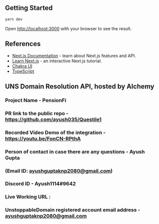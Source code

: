 ## Getting Started

```bash
yarn dev
```

Open [http://localhost:3000](http://localhost:3000) with your browser to see the result.

## References

- [Next.js Documentation](https://nextjs.org/docs) - learn about Next.js features and API.
- [Learn Next.js](https://nextjs.org/learn) - an interactive Next.js tutorial.
- [Chakra UI](https://chakra-ui.com)
- [TypeScript](https://www.typescriptlang.org)

## UNS Domain Resolution API, hosted by Alchemy
### Project Name - PensionFi
### PR link to the public repo - https://github.com/ayush035/Questile1
### Recorded Video Demo of the integration - https://youtu.be/FonCN-RPthA
### Person of contact in case there are any questions - Ayush Gupta
### (Email ID: ayushguptaknp2080@gmail.com)
### Discord ID - Ayush1114#9642
### Live Working URL : 
### UnstoppableDomain registered account email address - ayushguptaknp2080@gmail.com
